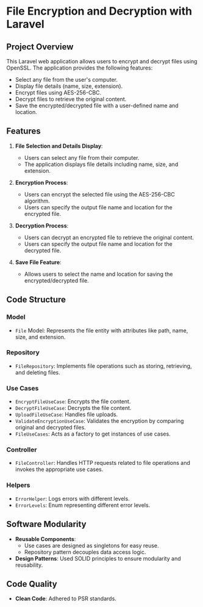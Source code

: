 # File Encryption and Decryption with Laravel

## Project Overview

This Laravel web application allows users to encrypt and decrypt files using OpenSSL. The application provides the following features:
- Select any file from the user's computer.
- Display file details (name, size, extension).
- Encrypt files using AES-256-CBC.
- Decrypt files to retrieve the original content.
- Save the encrypted/decrypted file with a user-defined name and location.

## Features

1. **File Selection and Details Display**:
    - Users can select any file from their computer.
    - The application displays file details including name, size, and extension.

2. **Encryption Process**:
    - Users can encrypt the selected file using the AES-256-CBC algorithm.
    - Users can specify the output file name and location for the encrypted file.

3. **Decryption Process**:
    - Users can decrypt an encrypted file to retrieve the original content.
    - Users can specify the output file name and location for the decrypted file.

4. **Save File Feature**:
    - Allows users to select the name and location for saving the encrypted/decrypted file.

## Code Structure

### Model
- `File` Model: Represents the file entity with attributes like path, name, size, and extension.

### Repository
- `FileRepository`: Implements file operations such as storing, retrieving, and deleting files.

### Use Cases
- `EncryptFileUseCase`: Encrypts the file content.
- `DecryptFileUseCase`: Decrypts the file content.
- `UploadFileUseCase`: Handles file uploads.
- `ValidateEncryptionUseCase`: Validates the encryption by comparing original and decrypted files.
- `FileUseCases`: Acts as a factory to get instances of use cases.

### Controller
- `FileController`: Handles HTTP requests related to file operations and invokes the appropriate use cases.

### Helpers
- `ErrorHelper`: Logs errors with different levels.
- `ErrorLevels`: Enum representing different error levels.

## Software Modularity

- **Reusable Components**:
  - Use cases are designed as singletons for easy reuse.
  - Repository pattern decouples data access logic.
- **Design Patterns**: Used SOLID principles to ensure modularity and reusability.

## Code Quality 

- **Clean Code**: Adhered to PSR standards.

